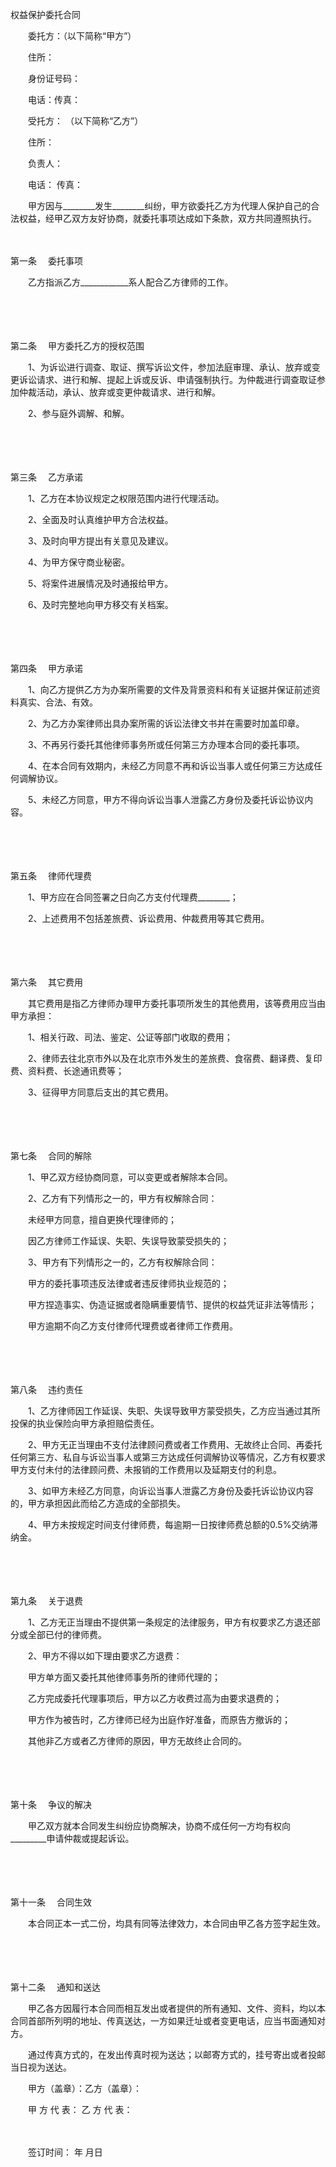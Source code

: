 



权益保护委托合同



 

　　委托方：（以下简称“甲方”）

　　住所：

　　身份证号码：

　　电话：传真：　　

　　受托方： （以下简称“乙方”）

　　住所：

　　负责人：

　　电话： 传真：　　

　　甲方因与________发生________纠纷，甲方欲委托乙方为代理人保护自己的合法权益，经甲乙双方友好协商，就委托事项达成如下条款，双方共同遵照执行。

　　

第一条
　委托事项

　　乙方指派乙方____________系人配合乙方律师的工作。

　　

　　

第二条
　甲方委托乙方的授权范围

　　1、为诉讼进行调查、取证、撰写诉讼文件，参加法庭审理、承认、放弃或变更诉讼请求、进行和解、提起上诉或反诉、申请强制执行。为仲裁进行调查取证参加仲裁活动，承认、放弃或变更仲裁请求、进行和解。

　　2、参与庭外调解、和解。

　　

　　

第三条
　乙方承诺

　　1、乙方在本协议规定之权限范围内进行代理活动。

　　2、全面及时认真维护甲方合法权益。

　　3、及时向甲方提出有关意见及建议。

　　4、为甲方保守商业秘密。

　　5、将案件进展情况及时通报给甲方。

　　6、及时完整地向甲方移交有关档案。

　　

　　

第四条
　甲方承诺

　　1、向乙方提供乙方为办案所需要的文件及背景资料和有关证据并保证前述资料真实、合法、有效。

　　2、为乙方办案律师出具办案所需的诉讼法律文书并在需要时加盖印章。

　　3、不再另行委托其他律师事务所或任何第三方办理本合同的委托事项。

　　4、在本合同有效期内，未经乙方同意不再和诉讼当事人或任何第三方达成任何调解协议。

　　5、未经乙方同意，甲方不得向诉讼当事人泄露乙方身份及委托诉讼协议内容。

　　

　　

第五条
　律师代理费

　　1、甲方应在合同签署之日向乙方支付代理费________；

　　2、上述费用不包括差旅费、诉讼费用、仲裁费用等其它费用。

　　

　　

第六条
　其它费用

　　其它费用是指乙方律师办理甲方委托事项所发生的其他费用，该等费用应当由甲方承担：

　　1、相关行政、司法、鉴定、公证等部门收取的费用；

　　2、律师去往北京市外以及在北京市外发生的差旅费、食宿费、翻译费、复印费、资料费、长途通讯费等；

　　3、征得甲方同意后支出的其它费用。

　　

　　

第七条
　合同的解除

　　1、甲乙双方经协商同意，可以变更或者解除本合同。

　　2、乙方有下列情形之一的，甲方有权解除合同：

　　未经甲方同意，擅自更换代理律师的；

　　因乙方律师工作延误、失职、失误导致蒙受损失的；

　　3、甲方有下列情形之一的，乙方有权解除合同：

　　甲方的委托事项违反法律或者违反律师执业规范的；

　　甲方捏造事实、伪造证据或者隐瞒重要情节、提供的权益凭证非法等情形；

　　甲方逾期不向乙方支付律师代理费或者律师工作费用。

　　

　　

第八条
　违约责任

　　1、乙方律师因工作延误、失职、失误导致甲方蒙受损失，乙方应当通过其所投保的执业保险向甲方承担赔偿责任。

　　2、甲方无正当理由不支付法律顾问费或者工作费用、无故终止合同、再委托任何第三方、私自与诉讼当事人或第三方达成任何调解协议等情况，乙方有权要求甲方支付未付的法律顾问费、未报销的工作费用以及延期支付的利息。

　　3、如甲方未经乙方同意，向诉讼当事人泄露乙方身份及委托诉讼协议内容的，甲方承担因此而给乙方造成的全部损失。

　　4、甲方未按规定时间支付律师费，每逾期一日按律师费总额的0.5%交纳滞纳金。

　　

　　

第九条
　关于退费

　　1、乙方无正当理由不提供第一条规定的法律服务，甲方有权要求乙方退还部分或全部已付的律师费。

　　2、甲方不得以如下理由要求乙方退费：

　　甲方单方面又委托其他律师事务所的律师代理的；

　　乙方完成委托代理事项后，甲方以乙方收费过高为由要求退费的；

　　甲方作为被告时，乙方律师已经为出庭作好准备，而原告方撤诉的；

　　其他非乙方或者乙方律师的原因，甲方无故终止合同的。

　　

　　

第十条
　争议的解决

　　甲乙双方就本合同发生纠纷应协商解决，协商不成任何一方均有权向_________申请仲裁或提起诉讼。

　　

　　

第十一条
　合同生效

　　本合同正本一式二份，均具有同等法律效力，本合同由甲乙各方签字起生效。

　　

　　

第十二条
　通知和送达

　　甲乙各方因履行本合同而相互发出或者提供的所有通知、文件、资料，均以本合同首部所列明的地址、传真送达，一方如果迁址或者变更电话，应当书面通知对方。

　　通过传真方式的，在发出传真时视为送达；以邮寄方式的，挂号寄出或者投邮当日视为送达。　　

　　甲方（盖章）：乙方（盖章）：

　　甲 方 代 表： 乙 方 代 表：

　　

　　签订时间： 年 月日

　　